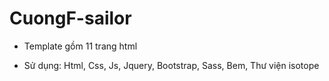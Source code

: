 # CuongF-sailor


- Template gồm 11 trang html

- Sử dụng:
Html,
Css,
Js,
Jquery,
Bootstrap,
Sass,
Bem,
Thư viện isotope
